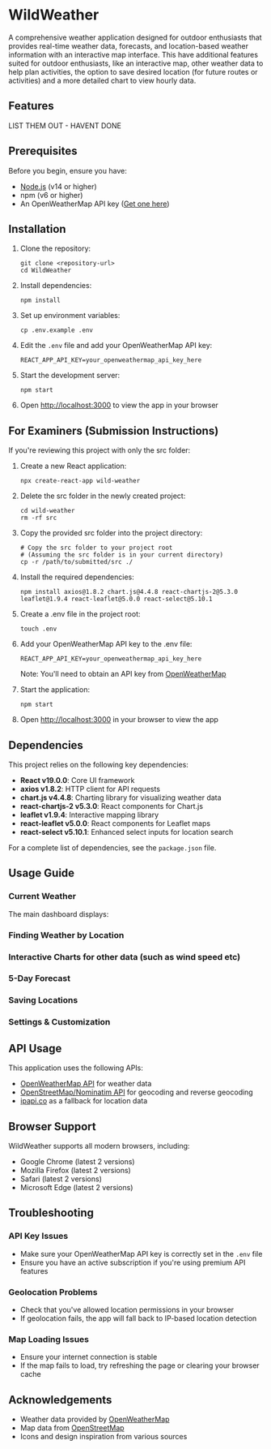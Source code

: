 # WildWeather

A comprehensive weather application designed for outdoor enthusiasts that provides real-time weather data, forecasts, and location-based weather information with an interactive map interface. This have additional features suited for outdoor enthusiasts, like an interactive map, other weather data to help plan activities, the option to save desired location (for future routes or activities) and a more detailed chart to view hourly data.


## Features
LIST THEM OUT - HAVENT DONE

## Prerequisites

Before you begin, ensure you have:
- [Node.js](https://nodejs.org/) (v14 or higher)
- npm (v6 or higher)
- An OpenWeatherMap API key ([Get one here](https://openweathermap.org/api))

## Installation

1. Clone the repository:
   ```
   git clone <repository-url>
   cd WildWeather
   ```

2. Install dependencies:
   ```
   npm install
   ```

3. Set up environment variables:
   ```
   cp .env.example .env
   ```

4. Edit the `.env` file and add your OpenWeatherMap API key:
   ```
   REACT_APP_API_KEY=your_openweathermap_api_key_here
   ```

5. Start the development server:
   ```
   npm start
   ```

6. Open [http://localhost:3000](http://localhost:3000) to view the app in your browser

## For Examiners (Submission Instructions)

If you're reviewing this project with only the src folder:

1. Create a new React application:
   ```
   npx create-react-app wild-weather
   ```

2. Delete the src folder in the newly created project:
   ```
   cd wild-weather
   rm -rf src
   ```

3. Copy the provided src folder into the project directory:
   ```
   # Copy the src folder to your project root
   # (Assuming the src folder is in your current directory)
   cp -r /path/to/submitted/src ./
   ```

4. Install the required dependencies:
   ```
   npm install axios@1.8.2 chart.js@4.4.8 react-chartjs-2@5.3.0 leaflet@1.9.4 react-leaflet@5.0.0 react-select@5.10.1
   ```

5. Create a .env file in the project root:
   ```
   touch .env
   ```

6. Add your OpenWeatherMap API key to the .env file:
   ```
   REACT_APP_API_KEY=your_openweathermap_api_key_here
   ```
   Note: You'll need to obtain an API key from [OpenWeatherMap](https://openweathermap.org/api)

7. Start the application:
   ```
   npm start
   ```

8. Open [http://localhost:3000](http://localhost:3000) in your browser to view the app

## Dependencies

This project relies on the following key dependencies:

- **React v19.0.0**: Core UI framework
- **axios v1.8.2**: HTTP client for API requests
- **chart.js v4.4.8**: Charting library for visualizing weather data
- **react-chartjs-2 v5.3.0**: React components for Chart.js
- **leaflet v1.9.4**: Interactive mapping library
- **react-leaflet v5.0.0**: React components for Leaflet maps
- **react-select v5.10.1**: Enhanced select inputs for location search

For a complete list of dependencies, see the `package.json` file.

## Usage Guide

### Current Weather
The main dashboard displays:


### Finding Weather by Location


### Interactive Charts for other data (such as wind speed etc)


### 5-Day Forecast


### Saving Locations


### Settings & Customization



## API Usage

This application uses the following APIs:
- [OpenWeatherMap API](https://openweathermap.org/api) for weather data
- [OpenStreetMap/Nominatim API](https://nominatim.org/) for geocoding and reverse geocoding
- [ipapi.co](https://ipapi.co/) as a fallback for location data

## Browser Support

WildWeather supports all modern browsers, including:
- Google Chrome (latest 2 versions)
- Mozilla Firefox (latest 2 versions)
- Safari (latest 2 versions)
- Microsoft Edge (latest 2 versions)


## Troubleshooting

### API Key Issues
- Make sure your OpenWeatherMap API key is correctly set in the `.env` file
- Ensure you have an active subscription if you're using premium API features

### Geolocation Problems
- Check that you've allowed location permissions in your browser
- If geolocation fails, the app will fall back to IP-based location detection

### Map Loading Issues
- Ensure your internet connection is stable
- If the map fails to load, try refreshing the page or clearing your browser cache

## Acknowledgements

- Weather data provided by [OpenWeatherMap](https://openweathermap.org/)
- Map data from [OpenStreetMap](https://www.openstreetmap.org/)
- Icons and design inspiration from various sources

